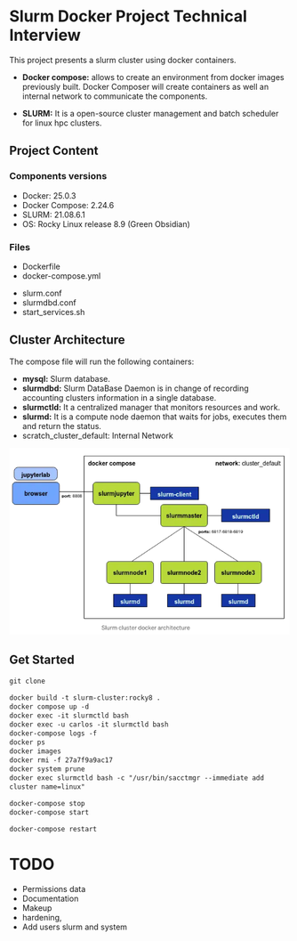 # Slurm Docker Project Technical Interview

This project presents a slurm cluster using docker containers.

* **Docker compose:** allows to create an environment from docker images previously built. Docker Composer will create containers as well an internal network to communicate the components.

* **SLURM:** It is a open-source cluster management and batch scheduler for linux hpc clusters.


## Project Content

### Components versions

* Docker:           25.0.3
* Docker Compose:   2.24.6
* SLURM:            21.08.6.1
* OS:               Rocky Linux release 8.9 (Green Obsidian)

### Files

* Dockerfile
* docker-compose.yml
+ slurm.conf 
+ slurmdbd.conf
+ start_services.sh 

## Cluster Architecture

The compose file will run the following containers:

* **mysql:**
  Slurm database.
* **slurmdbd:**
  Slurm DataBase Daemon is in change of recording accounting clusters information in a single database.
* **slurmctld:**
  It a centralized manager that monitors resources and work.
* **slurmd:**
  It is a compute node daemon that waits for jobs, executes them and return the status. 
* scratch_cluster_default: Internal Network

![Architecture](Architecture.png)


## Get Started 
```
git clone 
```
```console
docker build -t slurm-cluster:rocky8 .
docker compose up -d
docker exec -it slurmctld bash
docker exec -u carlos -it slurmctld bash
docker-compose logs -f
docker ps
docker images
docker rmi -f 27a7f9a9ac17
docker system prune
docker exec slurmctld bash -c "/usr/bin/sacctmgr --immediate add cluster name=linux"
```



```console
docker-compose stop
docker-compose start
```

```console
docker-compose restart
```
# TODO
* Permissions data
* Documentation
* Makeup
* hardening,
* Add users slurm and system
